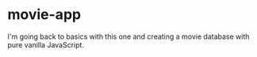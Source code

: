 # movie-app
I'm going back to basics with this one and creating a movie database with pure vanilla JavaScript.

